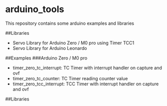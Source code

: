 # arduino_tools 
This repository contains some arduino examples and libraries

##Libraries
- Servo Library for Arduino Zero / M0 pro using Timer TCC1
- Servo Library for Arduino Leonardo

##Examples
###Arduino Zero / M0 pro
- timer_zero_tc_interrupt: TC Timer with interrupt handler on capture and ovf
- timer_zero_tc_counter:   TC Timer reading counter value
- timer_zero_tcc_interrupt: TCC Timer with interrupt handler on capture and ovf

##Libraries
